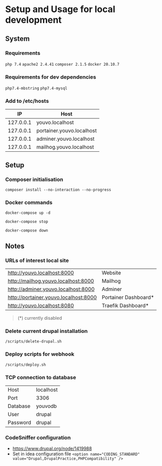 # Setup and Usage for local development

## System

### Requirements
`php 7.4` `apache2 2.4.41` `composer 2.1.5` `docker 20.10.7`

### Requirements for dev dependencies
`php7.4-mbstring` `php7.4-mysql`

### Add to /etc/hosts

| IP            | Host                      |
| ------------- | ------------------------- | 
| 127.0.0.1     | youvo.localhost           |
| 127.0.0.1     | portainer.youvo.localhost |
| 127.0.0.1     | adminer.youvo.localhost   |
| 127.0.0.1     | mailhog.youvo.localhost   |

## Setup

### Composer initialisation

`composer install --no-interaction --no-progress`

### Docker commands

`docker-compose up -d` 

`docker-compose stop` 

`docker-compose down`

## Notes

### URLs of interest local site

|                                       |                      |
| ------------------------------------- | -------------------- | 
| http://youvo.localhost:8000           | Website              |
| http://mailhog.youvo.localhost:8000   | Mailhog              |
| http://adminer.youvo.localhost:8000   | Adminer              |
| http://portainer.youvo.localhost:8000 | Portainer Dashboard* |
| http://youvo.localhost:8080           | Traefik Dashboard*   |	

> (*) currently disabled


### Delete current drupal installation
`/scripts/delete-drupal.sh`

### Deploy scripts for webhook
`/scripts/deploy.sh`

### TCP connection to database

|               |                           |
| ------------- | ------------------------- | 
| Host          | localhost                 |
| Port          | 3306                      |
| Database      | youvodb                   |
| User          | drupal                    |
| Password      | drupal                    |	

### CodeSniffer configuration
* https://www.drupal.org/node/1419988
* Set in idea configuration file `<option name="CODING_STANDARD" value="Drupal,DrupalPractice,PHPCompatibility" />`
